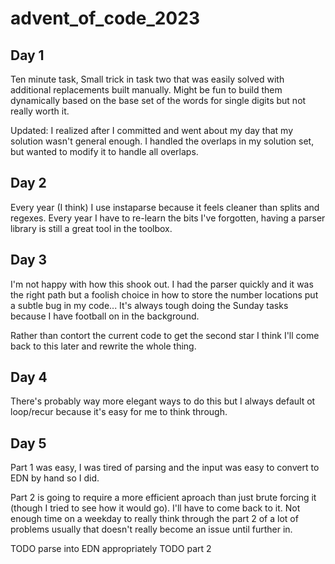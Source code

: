 # advent_of_code_2023

## Day 1

Ten minute task, Small trick in task two that was easily solved with additional
replacements built manually. Might be fun to build them dynamically based on the
base set of the words for single digits but not really worth it.

Updated: I realized after I committed and went about my day that my solution
wasn't general enough. I handled the overlaps in my solution set, but wanted to
modify it to handle all overlaps.


## Day 2

Every year (I think) I use instaparse because it feels cleaner than splits and
regexes. Every year I have to re-learn the bits I've forgotten, having a parser
library is still a great tool in the toolbox.

## Day 3

I'm not happy with how this shook out. I had the parser quickly and it was the
right path but a foolish choice in how to store the number locations put a
subtle bug in my code... It's always tough doing the Sunday tasks because I have
football on in the background.

Rather than contort the current code to get the second star I think I'll come
back to this later and rewrite the whole thing.

## Day 4

There's probably way more elegant ways to do this but I always default ot
loop/recur because it's easy for me to think through.

## Day 5

Part 1 was easy, I was tired of parsing and the input was easy to convert to EDN by hand so I did.

Part 2 is going to require a more efficient aproach than just brute forcing it
(though I tried to see how it would go). I'll have to come back to it. Not
enough time on a weekday to really think through the part 2 of a lot of problems
usually that doesn't really become an issue until further in.

TODO parse into EDN appropriately
TODO part 2

